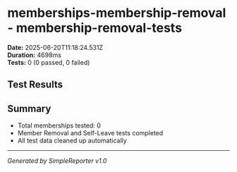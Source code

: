 # memberships-membership-removal - membership-removal-tests

**Date:** 2025-06-20T11:18:24.531Z  
**Duration:** 4698ms  
**Tests:** 0 (0 passed, 0 failed)

## Test Results



## Summary

- Total memberships tested: 0
- Member Removal and Self-Leave tests completed
- All test data cleaned up automatically

---
*Generated by SimpleReporter v1.0*
